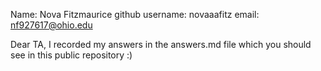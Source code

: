 Name: Nova Fitzmaurice
github username: novaaafitz
email: nf927617@ohio.edu

Dear TA, I recorded my answers in the answers.md file which you should see in this public repository :)
